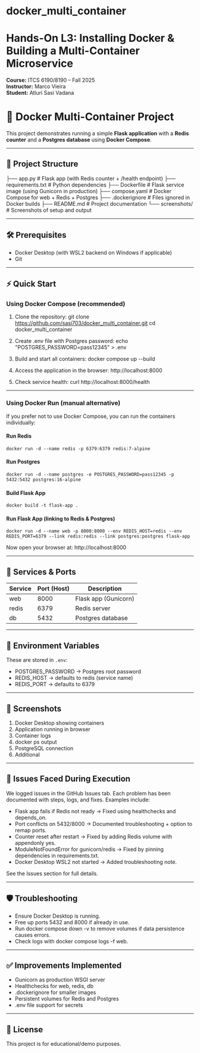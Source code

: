 # docker_multi_container
# Hands-On L3: Installing Docker & Building a Multi-Container Microservice  
**Course:** ITCS 6190/8190 – Fall 2025  
**Instructor:** Marco Vieira  
**Student:** Atluri Sasi Vadana

# 🚀 Docker Multi-Container Project

This project demonstrates running a simple **Flask application** with a **Redis counter** and a **Postgres database** using **Docker Compose**.

---

## 📂 Project Structure

├── app.py              # Flask app (with Redis counter + /health endpoint)
├── requirements.txt    # Python dependencies
├── Dockerfile          # Flask service image (using Gunicorn in production)
├── compose.yaml        # Docker Compose for web + Redis + Postgres
├── .dockerignore       # Files ignored in Docker builds
├── README.md           # Project documentation
└── screenshots/        # Screenshots of setup and output

---

## 🛠️ Prerequisites

- Docker Desktop (with WSL2 backend on Windows if applicable)
- Git

---

## ⚡ Quick Start

### Using Docker Compose (recommended)

1. Clone the repository:
   git clone https://github.com/sasi703/docker_multi_container.git
   cd docker_multi_container

2. Create .env file with Postgres password:
   echo "POSTGRES_PASSWORD=pass12345" > .env

3. Build and start all containers:
   docker compose up --build

4. Access the application in the browser:
   http://localhost:8000

5. Check service health:
   curl http://localhost:8000/health

---

### Using Docker Run (manual alternative)

If you prefer not to use Docker Compose, you can run the containers individually:

#### Run Redis
```
docker run -d --name redis -p 6379:6379 redis:7-alpine
```

#### Run Postgres
```
docker run -d --name postgres -e POSTGRES_PASSWORD=pass12345 -p 5432:5432 postgres:16-alpine
```

#### Build Flask App
```
docker build -t flask-app .
```

#### Run Flask App (linking to Redis & Postgres)
```
docker run -d --name web -p 8000:8000 --env REDIS_HOST=redis --env REDIS_PORT=6379 --link redis:redis --link postgres:postgres flask-app
```

Now open your browser at:
http://localhost:8000

---

## 🔧 Services & Ports

| Service  | Port (Host) | Description           |
|----------|-------------|-----------------------|
| web      | 8000        | Flask app (Gunicorn) |
| redis    | 6379        | Redis server          |
| db       | 5432        | Postgres database     |

---

## 🌱 Environment Variables

These are stored in `.env`:

- POSTGRES_PASSWORD → Postgres root password
- REDIS_HOST → defaults to redis (service name)
- REDIS_PORT → defaults to 6379

---

## 📸 Screenshots

1. Docker Desktop showing containers
2. Application running in browser
3. Container logs
4. docker ps output
5. PostgreSQL connection
6. Additional

---

## 🐞 Issues Faced During Execution

We logged issues in the GitHub Issues tab. Each problem has been documented with steps, logs, and fixes. Examples include:

- Flask app fails if Redis not ready → Fixed using healthchecks and depends_on.
- Port conflicts on 5432/8000 → Documented troubleshooting + option to remap ports.
- Counter reset after restart → Fixed by adding Redis volume with appendonly yes.
- ModuleNotFoundError for gunicorn/redis → Fixed by pinning dependencies in requirements.txt.
- Docker Desktop WSL2 not started → Added troubleshooting note.

See the Issues section for full details.

---

## 🛡️ Troubleshooting

- Ensure Docker Desktop is running.
- Free up ports 5432 and 8000 if already in use.
- Run docker compose down -v to remove volumes if data persistence causes errors.
- Check logs with docker compose logs -f web.

---

## ✅ Improvements Implemented

- Gunicorn as production WSGI server
- Healthchecks for web, redis, db
- .dockerignore for smaller images
- Persistent volumes for Redis and Postgres
- .env file support for secrets

---

## 📌 License

This project is for educational/demo purposes.








